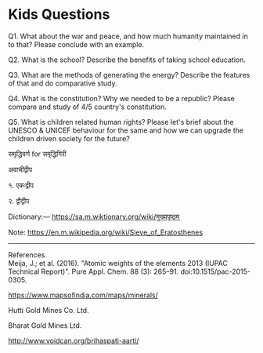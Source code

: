 # Kids Questions

Q1. What about the war and peace, and how much humanity maintained in to that? Please conclude with an example.

Q2. What is the school? Describe the benefits of taking school education.

Q3. What are the methods of generating the energy? Describe the features of that and do comparative study.

Q4. What is the constitution? Why we needed to be a republic? Please compare and study of 4/5 country's constitution.

Q5. What is children related human rights? Please let's brief about the UNESCO & UNICEF behaviour for the same and how we can upgrade the children driven society for the future?

समृद्धिवर्ण for समृद्धिगिरी

अवाचीद्वीप

१. एकःद्वीप

२. द्वौद्वीप

Dictionary:— https://sa.m.wiktionary.org/wiki/मुख्यपृष्ठम्

Note: https://en.m.wikipedia.org/wiki/Sieve_of_Eratosthenes

---------
References	
 Meija, J.; et al. (2016). "Atomic weights of the elements 2013 (IUPAC Technical Report)". Pure Appl. Chem. 88 (3): 265–91. doi:10.1515/pac-2015-0305.
 
 https://www.mapsofindia.com/maps/minerals/
 
 Hutti Gold Mines Co. Ltd.
 
 Bharat Gold Mines Ltd.
 
 http://www.voidcan.org/brihaspati-aarti/
